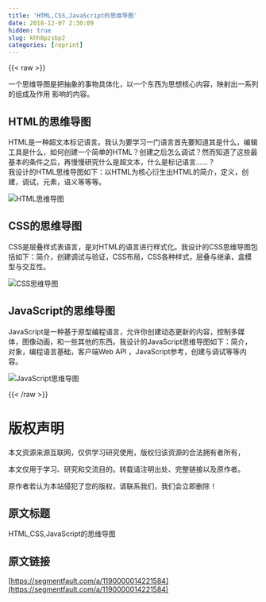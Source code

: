 ```yaml
---
title: 'HTML,CSS,JavaScript的思维导图' 
date: 2018-12-07 2:30:09
hidden: true
slug: khh8pzsbp2
categories: [reprint]
---
```


{{< raw >}}

                    
<p>一个思维导图是把抽象的事物具体化，以一个东西为思想核心内容，映射出一系列的组成及作用 影响的内容。</p>
<h2 id="articleHeader0">HTML的思维导图</h2>
<p>HTML是一种超文本标记语言。我认为要学习一门语言首先要知道其是什么，编辑工具是什么，如何创建一个简单的HTML？创建之后怎么调试？然而知道了这些最基本的条件之后，再慢慢研究什么是超文本，什么是标记语言……？<br>我设计的HTML思维导图如下：以HTML为核心衍生出HTML的简介，定义，创建，调试，元素，语义等等等。</p>
<p><span class="img-wrap"><img data-src="/img/remote/1460000014237646?w=1388&amp;h=1583" src="https://static.alili.tech/img/remote/1460000014237646?w=1388&amp;h=1583" alt="HTML思维导图" title="HTML思维导图" style="cursor: pointer; display: inline;"></span></p>
<h2 id="articleHeader1">CSS的思维导图</h2>
<p>CSS是层叠样式表语言，是对HTML的语言进行样式化。我设计的CSS思维导图包括如下：简介，创建调试与验证，CSS布局，CSS各种样式，层叠与继承，盒模型与交互性。</p>
<p><span class="img-wrap"><img data-src="/img/remote/1460000014237647?w=1793&amp;h=3121" src="https://static.alili.tech/img/remote/1460000014237647?w=1793&amp;h=3121" alt="CSS思维导图" title="CSS思维导图" style="cursor: pointer; display: inline;"></span></p>
<h2 id="articleHeader2">JavaScript的思维导图</h2>
<p>JavaScript是一种基于原型编程语言，允许你创建动态更新的内容，控制多媒体，图像动画，和一些其他的东西。我设计的JavaScript思维导图如下：简介，对象，编程语言基础，客户端Web API ，JavaScript参考，创建与调试等等内容。</p>
<p><span class="img-wrap"><img data-src="/img/remote/1460000014237648" src="https://static.alili.tech/img/remote/1460000014237648" alt="JavaScript思维导图" title="JavaScript思维导图" style="cursor: pointer; display: inline;"></span></p>

                
{{< /raw >}}

# 版权声明
本文资源来源互联网，仅供学习研究使用，版权归该资源的合法拥有者所有，

本文仅用于学习、研究和交流目的。转载请注明出处、完整链接以及原作者。

原作者若认为本站侵犯了您的版权，请联系我们，我们会立即删除！

## 原文标题
HTML,CSS,JavaScript的思维导图

## 原文链接
[https://segmentfault.com/a/1190000014221584](https://segmentfault.com/a/1190000014221584)

